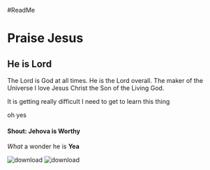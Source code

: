 #ReadMe 
# Praise Jesus
## He is Lord
The Lord is God at all times.
He is the Lord overall.
The maker of the Universe
I love Jesus Christ the Son of the Living God.

It is getting really difficult
I need to get to learn this thing

oh yes
#### Shout: Jehova is Worthy
*What* a wonder he is **Yea**

![download](https://github.com/sawachiye/Demo-Repo/assets/118804271/fcb278a6-0b77-484b-b1a8-695290d30287)
![download](https://github.com/sawachiye/Demo-Repo/assets/118804271/0aee893b-82ce-4e61-b6b7-c6d634ca848e)
